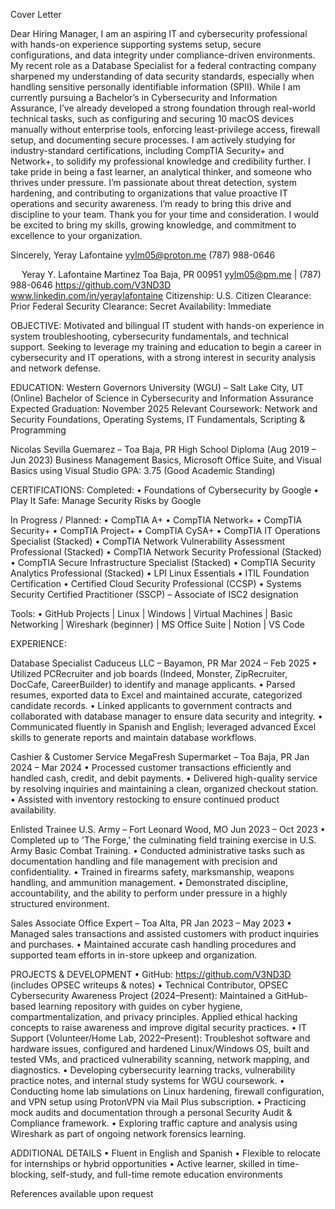Cover Letter

Dear Hiring Manager,
I am an aspiring IT and cybersecurity professional with hands-on experience supporting systems setup, secure configurations, and data integrity under compliance-driven environments. My recent role as a Database Specialist for a federal contracting company sharpened my understanding of data security standards, especially when handling sensitive personally identifiable information (SPII).
While I am currently pursuing a Bachelor’s in Cybersecurity and Information Assurance, I’ve already developed a strong foundation through real-world technical tasks, such as configuring and securing 10 macOS devices manually without enterprise tools, enforcing least-privilege access, firewall setup, and documenting secure processes. I am actively studying for industry-standard certifications, including CompTIA Security+ and Network+, to solidify my professional knowledge and credibility further.
I take pride in being a fast learner, an analytical thinker, and someone who thrives under pressure. I’m passionate about threat detection, system hardening, and contributing to organizations that value proactive IT operations and security awareness. I’m ready to bring this drive and discipline to your team.
Thank you for your time and consideration. I would be excited to bring my skills, growing knowledge, and commitment to excellence to your organization.

Sincerely,
Yeray Lafontaine
yylm05@proton.me
(787) 988-0646

 
Yeray Y. Lafontaine Martinez
Toa Baja, PR 00951
yylm05@pm.me | (787) 988-0646
https://github.com/V3ND3D
www.linkedin.com/in/yeraylafontaine
Citizenship: U.S. Citizen
Clearance: Prior Federal Security Clearance: Secret
Availability: Immediate

OBJECTIVE:
Motivated and bilingual IT student with hands-on experience in system troubleshooting, cybersecurity fundamentals, and technical support. Seeking to leverage my training and education to begin a career in cybersecurity and IT operations, with a strong interest in security analysis and network defense.

EDUCATION:
Western Governors University (WGU) – Salt Lake City, UT (Online)
Bachelor of Science in Cybersecurity and Information Assurance
Expected Graduation: November 2025
Relevant Coursework: Network and Security Foundations, Operating Systems, IT Fundamentals, Scripting & Programming

Nicolas Sevilla Guemarez – Toa Baja, PR
High School Diploma (Aug 2019 – Jun 2023)
Business Management Basics, Microsoft Office Suite, and Visual Basics using Visual Studio
GPA: 3.75 (Good Academic Standing)

CERTIFICATIONS:
Completed:
•	Foundations of Cybersecurity by Google
•	Play It Safe: Manage Security Risks by Google

In Progress / Planned:
•	CompTIA A+
•	CompTIA Network+
•	CompTIA Security+
•	CompTIA Project+
•	CompTIA CySA+
•	CompTIA IT Operations Specialist (Stacked)
•	CompTIA Network Vulnerability Assessment Professional (Stacked)
•	CompTIA Network Security Professional (Stacked)
•	CompTIA Secure Infrastructure Specialist (Stacked)
•	CompTIA Security Analytics Professional (Stacked)
•	LPI Linux Essentials
•	ITIL Foundation Certification
•	Certified Cloud Security Professional (CCSP)
•	Systems Security Certified Practitioner (SSCP) – Associate of ISC2 designation

Tools:
•	GitHub Projects | Linux | Windows | Virtual Machines | Basic Networking | Wireshark (beginner) | MS Office Suite | Notion | VS Code

EXPERIENCE:

Database Specialist
Caduceus LLC – Bayamon, PR
Mar 2024 – Feb 2025
•	Utilized PCRecruiter and job boards (Indeed, Monster, ZipRecruiter, DocCafe, CareerBuilder) to identify and manage applicants.
•	Parsed resumes, exported data to Excel and maintained accurate, categorized candidate records.
•	Linked applicants to government contracts and collaborated with database manager to ensure data security and integrity.
•	Communicated fluently in Spanish and English; leveraged advanced Excel skills to generate reports and maintain database workflows.

Cashier & Customer Service
MegaFresh Supermarket – Toa Baja, PR
Jan 2024 – Mar 2024
•	Processed customer transactions efficiently and handled cash, credit, and debit payments.
•	Delivered high-quality service by resolving inquiries and maintaining a clean, organized checkout station.
•	Assisted with inventory restocking to ensure continued product availability.

Enlisted Trainee
U.S. Army – Fort Leonard Wood, MO
Jun 2023 – Oct 2023
•	Completed up to 'The Forge,' the culminating field training exercise in U.S. Army Basic Combat Training.
•	Conducted administrative tasks such as documentation handling and file management with precision and confidentiality.
•	Trained in firearms safety, marksmanship, weapons handling, and ammunition management.
•	Demonstrated discipline, accountability, and the ability to perform under pressure in a highly structured environment.

Sales Associate
Office Expert – Toa Alta, PR
Jan 2023 – May 2023
•	Managed sales transactions and assisted customers with product inquiries and purchases.
•	Maintained accurate cash handling procedures and supported team efforts in in-store upkeep and organization.

PROJECTS & DEVELOPMENT
•	GitHub: https://github.com/V3ND3D (includes OPSEC writeups & notes)
•	Technical Contributor, OPSEC Cybersecurity Awareness Project (2024–Present): Maintained a GitHub-based learning repository with guides on cyber hygiene, compartmentalization, and privacy principles. Applied ethical hacking concepts to raise awareness and improve digital security practices.
•	IT Support (Volunteer/Home Lab, 2022–Present): Troubleshot software and hardware issues, configured and hardened Linux/Windows OS, built and tested VMs, and practiced vulnerability scanning, network mapping, and diagnostics.
•	Developing cybersecurity learning tracks, vulnerability practice notes, and internal study systems for WGU coursework.
•	Conducting home lab simulations on Linux hardening, firewall configuration, and VPN setup using ProtonVPN via Mail Plus subscription.
•	Practicing mock audits and documentation through a personal Security Audit & Compliance framework.
•	Exploring traffic capture and analysis using Wireshark as part of ongoing network forensics learning.

ADDITIONAL DETAILS
•	Fluent in English and Spanish
•	Flexible to relocate for internships or hybrid opportunities
•	Active learner, skilled in time-blocking, self-study, and full-time remote education environments

References available upon request

